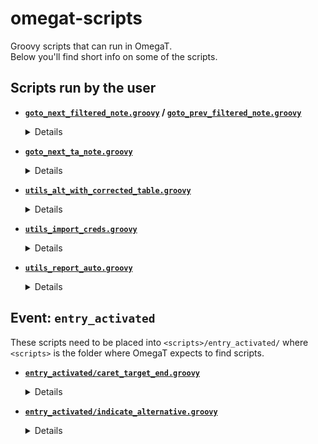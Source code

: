 # omegat-scripts
Groovy scripts that can run in OmegaT.  
Below you'll find short info on some of the scripts.

## Scripts run by the user

* **[`goto_next_filtered_note.groovy`](goto_next_filtered_note.groovy) / [`goto_prev_filtered_note.groovy`](goto_prev_filtered_note.groovy)**
  <details>
    The scripts will activate the next/previous segment where the note contains text either defined in the file <code>&lt;project_folder&gt;/filtered_note.txt</code>, or, if the file is not found, in the scripts themselves (currently <code>XYZZZ</code>).
  </details>

* **[`goto_next_ta_note.groovy`](goto_next_ta_note.groovy)**
  <details>
    The script will activate the next segment which has a match in the first TMX file found in <code>&lt;project_folder&gt;/notes</code>. Works even without the plugin that shows T&A notes.
  </details>

* **[`utils_alt_with_corrected_table.groovy`](utils_alt_with_corrected_table.groovy)**
  <details>
    This script can create a TMX with alternative translations for segments defined in a table/spreadsheet.  
    The script expects a spreadsheet called `correct` (possible extensions: `tsv`, `xls`, `xlsx`) in the project directory.
    The spreadsheet should contain three columns:
     
    | Segment ID | OmegaT Source Text | Correct Target Text |
    |------------|--------------------|---------------------|

    Column headers should not be there. Other columns will be ignored. The script outputs one or two files into `<project>/script_output`:
    
    1. `<project>_alt.tmx` with alternative translations for the IDs found both in the OmegaT project and in the correct file if the source text is identical in both

    2. `<project>_errors.tsv` listing records in the correct file where the source text is different; and records in the correct file with IDs not found in the OmegaT project.
  </details>

* **[`utils_import_creds.groovy`](utils_import_creds.groovy)**
  <details>
    This scripts adds credentials data from a plain text file to <code>credential.properties</code> in OmegaT config folder. The user selects the file via a file chooser dialog. Once the selected file is imported, its extension changes to <code>.done</code> and such processed file cannot be used again.
    
    The script also checks if the selected file is a binary file, and if it actually contains the expected credentials data. In case a wrong file is selected, the file chooser dialog appears again.  
    To simplify the check for the above conditions, selecting only one file at a time is possible.
  </details>

* **[`utils_report_auto.groovy`](utils_report_auto.groovy)**
  <details>
    Reports how many segments are populated from <code>tm/auto</code> and <code>tm/enforce</code>. Data is output to the console, can be automatically copied as tab separated values to the clipboard, and exported to a tsv file inside the current project. 
  </details>

## Event: `entry_activated`

These scripts need to be placed into `<scripts>/entry_activated/` where `<scripts>` is the folder where OmegaT expects to find scripts.

* **[`entry_activated/caret_target_end.groovy`](entry_activated/caret_target_end.groovy)**
  <details>
    With this script, text caret is placed at the end of the target text automatically as soon as a new segment is activated. Caret jumps back at the end on save.
  </details>

* **[`entry_activated/indicate_alternative.groovy`](entry_activated/indicate_alternative.groovy)**
  <details>
    With this script, any time a segment containing alternative translation is activated, a box saying "Alternative translation" is shown for a short time right above the segment.
  </details>

  
